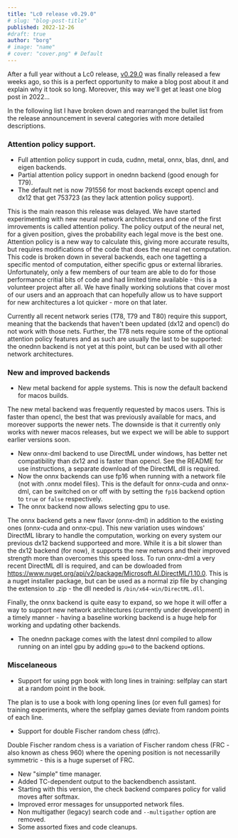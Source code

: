```yaml
---
title: "Lc0 release v0.29.0"
# slug: "blog-post-title"
published: 2022-12-26
#draft: true
author: "borg"
# image: "name"
# cover: "cover.png" # Default
---
```


After a full year without a Lc0 release, [v0.29.0](https://github.com/LeelaChessZero/lc0/releases/tag/v0.29.0) was finally released a few weeks ago, so this is a perfect opportunity to make a blog post about it and explain why it took so long. Moreover, this way we'll get at least one blog post in 2022...
<!--more-->

In the following list I have broken down and rearranged the bullet list from the release announcement in several categories with more detailed descriptions.

### Attention policy support.
* Full attention policy support in cuda, cudnn, metal, onnx, blas, dnnl, and eigen backends.
* Partial attention policy support in onednn backend (good enough for T79).
* The default net is now 791556 for most backends except opencl and dx12 that get 753723 (as they lack attention policy support).

This is the main reason this release was delayed. We have started experimenting with new neural network architectures and one of the first imrovements is called attention policy. The policy output of the neural net, for a given position, gives the probability each legal move is the best one. Attention policy is a new way to calculate this, giving more accurate results, but requires modifications of the code that does the neural net computation. This code is broken down in several backends, each one tagetting a specific mentod of computation, either specific gpus or external libraries. Unfortunately, only a few members of our team are able to do for those performance critial bits of code and had limited time available - this is a volunteer project after all. We have finally working solutions that cover most of our users and an approach that can hopefully allow us to have support for new architectures a lot quicker - more on that later.

Currently all recent network series (T78, T79 and T80) require this support, meaning that the backends that haven't been updated (dx12 and opencl) do not work with those nets. Further, the T78 nets require some of the optional attention policy features and as such are usually the last to be supported: the onednn backend is not yet at this point, but can be used with all other network architectures. 

### New and improved backends
* New metal backend for apple systems. This is now the default backend for macos builds.

The new metal backend was frequently requested by macos users. This is faster than opencl, the best that was previously available for macs, and moreover supports the newer nets. The downside is that it currently only works with newer macos releases, but we expect we will be able to support earlier versions soon.

* New onnx-dml backend to use DirectML under windows, has better net compatibility than dx12 and is faster than opencl. See the README for use instructions, a separate download of the DirectML dll is required.
* Now the onnx backends can use fp16 when running with a network file (not with .onnx model files). This is the default for onnx-cuda and onnx-dml, can be switched on or off with by setting the `fp16` backend option to `true` or `false` respectively.
* The onnx backend now allows selecting gpu to use.

The onnx backend gets a new flavor (onnx-dml) in addition to the existing ones (onnx-cuda and onnx-cpu). This new variation uses windows' DirectML library to handle the computation, working on every system our previous dx12 backend supporteed and more. While it is a bit slower than the dx12 backend (for now), it supports the new networs and their improved strength more than overcomes this speed loss. To run onnx-dml a very recent DirectML dll is required, and can be dowloaded from <https://www.nuget.org/api/v2/package/Microsoft.AI.DirectML/1.10.0>. This is a nuget installer package, but can be used as a normal zip file by changing the extension to .zip - the dll needed is `/bin/x64-win/DirectML.dll`.

Finally, the onnx backend is quite easy to expand, so we hope it will offer a way to support new network architectures (currently under development) in a timely manner - having a baseline working backend is a huge help for working and updating other backends.

* The onednn package comes with the latest dnnl compiled to allow running on an intel gpu by adding `gpu=0` to the backend options.

### Miscelaneous
* Support for using pgn book with long lines in training: selfplay can start at a random point in the book.

The plan is to use a book with long opening lines (or even full games) for training experiments, where the selfplay games deviate from random points of each line.

* Support for double Fischer random chess (dfrc).

Double Fischer random chess is a variation of Fischer random chess (FRC - also known as chess 960) where the opening position is not necessarilly symmetric - this is a huge superset of FRC.

* New "simple" time manager.
* Added TC-dependent output to the backendbench assistant.
* Starting with this version, the check backend compares policy for valid moves after softmax.
* Improved error messages for unsupported network files.
* Non multigather (legacy) search code and `--multigather` option are removed.
* Some assorted fixes and code cleanups.

